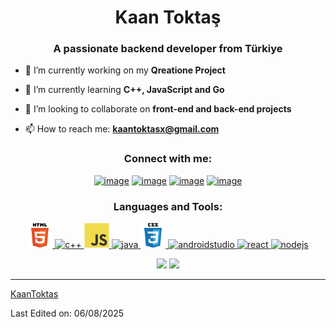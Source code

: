 <h1 align="center">Kaan Toktaş</h1>
<h3 align="center">A passionate backend developer from Türkiye</h3>

- 🔭 I’m currently working on my **Qreatione Project**

- 🌱 I’m currently learning **C++, JavaScript and Go**

- 👯 I’m looking to collaborate on **front-end and back-end projects**

- 📫 How to reach me: **kaantoktasx@gmail.com**


<h3 align="center">Connect with me:</h3>
<div align="center">

[![image](https://img.shields.io/badge/LinkedIn-0077B5?style=for-the-badge&logo=linkedin&logoColor=white)](https://www.linkedin.com/in/kaan-toktaş-01a562323)
[![image](https://img.shields.io/badge/Instagram-E4405F?style=for-the-badge&logo=instagram&logoColor=white)](https://www.instagram.com/evetkaansendeyiz)
[![image](https://img.shields.io/badge/Twitter-1DA1F2?style=for-the-badge&logo=twitter&logoColor=white)](https://twitter.com/mizrak_kaan)
[![image](https://img.shields.io/badge/Gmail-D14836?style=for-the-badge&logo=gmail&logoColor=white)](mailto:kaantoktasx@gmail.com)
  
</div>

<h3 align="center">Languages and Tools:</h3>

<p align="center"> 
  <a href="https://www.w3.org/html/" target="_blank"> 
    <img src="https://raw.githubusercontent.com/devicons/devicon/master/icons/html5/html5-original-wordmark.svg" alt="html5" width="40" height="40"/> 
  </a>
  <a href="https://www.python.org" target="_blank"> 
    <img src="https://cdn.jsdelivr.net/gh/devicons/devicon@latest/icons/cplusplus/cplusplus-original.svg" alt="c++" width="40" height="40"/> 
  </a>  
  <a href="https://developer.mozilla.org/en-US/docs/Web/JavaScript" target="_blank"> 
    <img src="https://raw.githubusercontent.com/devicons/devicon/master/icons/javascript/javascript-original.svg" alt="javascript" width="40" height="40"/> 
  </a> 
  <a href="https://www.java.com" target="_blank"> 
    <img src="https://cdn.jsdelivr.net/gh/devicons/devicon@latest/icons/java/java-plain.svg" alt="java" width="40" height="40"/> 
  </a>
   <a href="https://www.w3schools.com/css/" target="_blank"> 
    <img src="https://raw.githubusercontent.com/devicons/devicon/master/icons/css3/css3-original-wordmark.svg" alt="css3" width="40" height="40"/> 
  </a> 
  <a href="https://developer.android.com/studio?hl=tr" target="_blank"> 
    <img src="https://cdn.jsdelivr.net/gh/devicons/devicon@latest/icons/androidstudio/androidstudio-original.svg" alt="androidstudio" width="40" height="40"/> 
  </a>
   <a href="https://react.dev" target="_blank"> 
    <img src="https://cdn.jsdelivr.net/gh/devicons/devicon@latest/icons/react/react-original.svg" alt="react" width="40" height="40"/> 
  </a>
  <a href="https://nodejs.org/tr" target="_blank"> 
    <img src="https://cdn.jsdelivr.net/gh/devicons/devicon@latest/icons/nodejs/nodejs-original.svg" alt="nodejs" width="40" height="40"/> 
  </a>
  
  
</p>

<p align= "center">
  <img height= "150" src="https://github-readme-stats.vercel.app/api?username=kaantoktas&theme=react&show_icons=true&include_all_commits=true" />
  <img height= "150" src="https://github-readme-stats.vercel.app/api/top-langs/?username=kaantoktas&theme=react&layout=compact" />
</p>

------

[KaanToktas](https://github.com/kaantoktas)

Last Edited on: 06/08/2025
